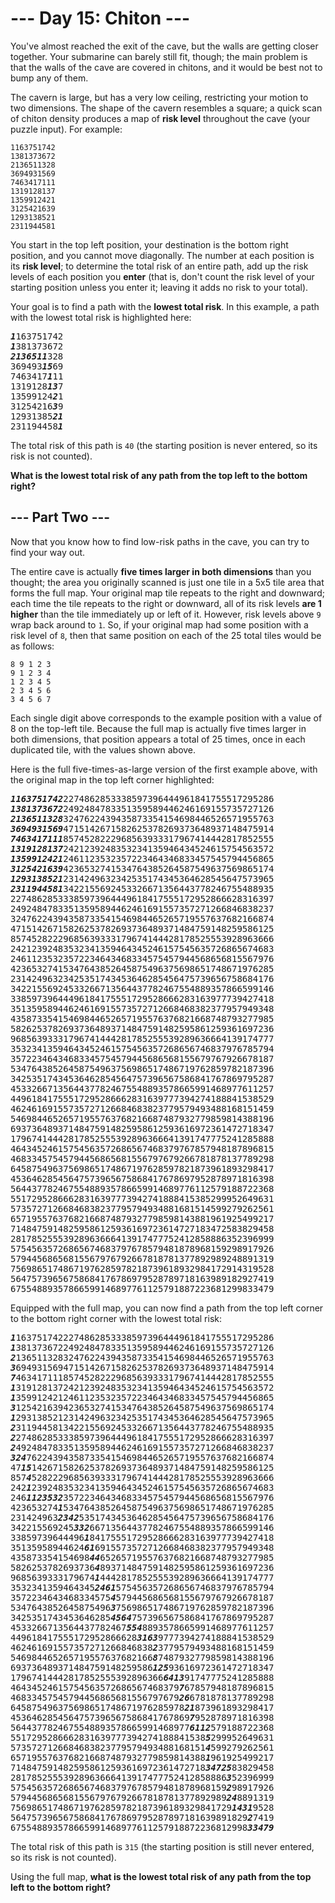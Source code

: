 # --- Day 15: Chiton ---

You've almost reached the exit of the cave, but the walls are getting
closer together. Your submarine can barely still fit, though; the main
problem is that the walls of the cave are covered in chitons,
and it would be best not to bump any of them.

The cavern is large, but has a very low ceiling, restricting your
motion to two dimensions. The shape of the cavern resembles a square;
a quick scan of chiton density produces a map of **risk level** throughout
the cave (your puzzle input). For example:

```
1163751742
1381373672
2136511328
3694931569
7463417111
1319128137
1359912421
3125421639
1293138521
2311944581
```

You start in the top left position, your destination is
the bottom right position, and you cannot move diagonally.
The number at each position is its **risk level**; to determine
the total risk of an entire path, add up the risk levels
of each position you **enter** (that is, don't count the
risk level of your starting position unless you enter it;
leaving it adds no risk to your total).

Your goal is to find a path with the **lowest total risk**.
In this example, a path with the lowest total risk is highlighted here:

<pre>
<b><i>1</i></b>163751742
<b><i>1</i></b>381373672
<b><i>2136511</i></b>328
369493<b><i>15</i></b>69
7463417<b><i>1</i></b>11
1319128<b><i>13</i></b>7
13599124<b><i>2</i></b>1
31254216<b><i>3</i></b>9
12931385<b><i>21</i></b>
231194458<b><i>1</i></b>
</pre>

The total risk of this path is `40`
(the starting position is never entered, so its risk is not counted).

**What is the lowest total risk of any path from the top left to the bottom right?**

## --- Part Two ---

Now that you know how to find low-risk paths in the cave,
you can try to find your way out.

The entire cave is actually **five times larger in both dimensions**
than you thought; the area you originally scanned is just one tile
in a 5x5 tile area that forms the full map. Your original map tile
repeats to the right and downward; each time the tile repeats
to the right or downward, all of its risk levels **are 1 higher**
than the tile immediately up or left of it. However, risk
levels above `9` wrap back around to `1`. So, if your original
map had some position with a risk level of `8`, then that same position
on each of the 25 total tiles would be as follows:

```
8 9 1 2 3
9 1 2 3 4
1 2 3 4 5
2 3 4 5 6
3 4 5 6 7
```

Each single digit above corresponds to the example position with a value
of 8 on the top-left tile. Because the full map is actually five times
larger in both dimensions, that position appears a total of 25 times,
once in each duplicated tile, with the values shown above.

Here is the full five-times-as-large version of the first example above,
with the original map in the top left corner highlighted:

<pre>
<b><i>1163751742</i></b>2274862853338597396444961841755517295286
<b><i>1381373672</i></b>2492484783351359589446246169155735727126
<b><i>2136511328</i></b>3247622439435873354154698446526571955763
<b><i>3694931569</i></b>4715142671582625378269373648937148475914
<b><i>7463417111</i></b>8574528222968563933317967414442817852555
<b><i>1319128137</i></b>2421239248353234135946434524615754563572
<b><i>1359912421</i></b>2461123532357223464346833457545794456865
<b><i>3125421639</i></b>4236532741534764385264587549637569865174
<b><i>1293138521</i></b>2314249632342535174345364628545647573965
<b><i>2311944581</i></b>3422155692453326671356443778246755488935
22748628533385973964449618417555172952866628316397
24924847833513595894462461691557357271266846838237
32476224394358733541546984465265719557637682166874
47151426715826253782693736489371484759148259586125
85745282229685639333179674144428178525553928963666
24212392483532341359464345246157545635726865674683
24611235323572234643468334575457944568656815567976
42365327415347643852645875496375698651748671976285
23142496323425351743453646285456475739656758684176
34221556924533266713564437782467554889357866599146
33859739644496184175551729528666283163977739427418
35135958944624616915573572712668468382377957949348
43587335415469844652657195576376821668748793277985
58262537826937364893714847591482595861259361697236
96856393331796741444281785255539289636664139174777
35323413594643452461575456357268656746837976785794
35722346434683345754579445686568155679767926678187
53476438526458754963756986517486719762859782187396
34253517434536462854564757396567586841767869795287
45332667135644377824675548893578665991468977611257
44961841755517295286662831639777394274188841538529
46246169155735727126684683823779579493488168151459
54698446526571955763768216687487932779859814388196
69373648937148475914825958612593616972361472718347
17967414442817852555392896366641391747775241285888
46434524615754563572686567468379767857948187896815
46833457545794456865681556797679266781878137789298
64587549637569865174867197628597821873961893298417
45364628545647573965675868417678697952878971816398
56443778246755488935786659914689776112579188722368
55172952866628316397773942741888415385299952649631
57357271266846838237795794934881681514599279262561
65719557637682166874879327798598143881961925499217
71484759148259586125936169723614727183472583829458
28178525553928963666413917477752412858886352396999
57545635726865674683797678579481878968159298917926
57944568656815567976792667818781377892989248891319
75698651748671976285978218739618932984172914319528
56475739656758684176786979528789718163989182927419
67554889357866599146897761125791887223681299833479
</pre>

Equipped with the full map, you can now find a path from the top left
corner to the bottom right corner with the lowest total risk:

<pre>
<b><i>1</i></b>1637517422274862853338597396444961841755517295286
<b><i>1</i></b>3813736722492484783351359589446246169155735727126
<b><i>2</i></b>1365113283247622439435873354154698446526571955763
<b><i>3</i></b>6949315694715142671582625378269373648937148475914
<b><i>7</i></b>4634171118574528222968563933317967414442817852555
<b><i>1</i></b>3191281372421239248353234135946434524615754563572
<b><i>1</i></b>3599124212461123532357223464346833457545794456865
<b><i>3</i></b>1254216394236532741534764385264587549637569865174
<b><i>1</i></b>2931385212314249632342535174345364628545647573965
<b><i>2</i></b>3119445813422155692453326671356443778246755488935
<b><i>2</i></b>2748628533385973964449618417555172952866628316397
<b><i>2</i></b>4924847833513595894462461691557357271266846838237
<b><i>324</i></b>76224394358733541546984465265719557637682166874
47<b><i>15</i></b>1426715826253782693736489371484759148259586125
857<b><i>4</i></b>5282229685639333179674144428178525553928963666
242<b><i>1</i></b>2392483532341359464345246157545635726865674683
246<b><i>1123532</i></b>3572234643468334575457944568656815567976
423653274<b><i>1</i></b>5347643852645875496375698651748671976285
231424963<b><i>2342</i></b>5351743453646285456475739656758684176
342215569245<b><i>332</i></b>66713564437782467554889357866599146
33859739644496<b><i>1</i></b>84175551729528666283163977739427418
35135958944624<b><i>61</i></b>6915573572712668468382377957949348
435873354154698<b><i>44</i></b>652657195576376821668748793277985
5826253782693736<b><i>4</i></b>893714847591482595861259361697236
9685639333179674<b><i>1</i></b>444281785255539289636664139174777
3532341359464345<b><i>2461</i></b>575456357268656746837976785794
3572234643468334575<b><i>4</i></b>579445686568155679767926678187
5347643852645875496<b><i>3</i></b>756986517486719762859782187396
3425351743453646285<b><i>4564</i></b>757396567586841767869795287
4533266713564437782467<b><i>554</i></b>8893578665991468977611257
449618417555172952866628<b><i>3163</i></b>9777394274188841538529
462461691557357271266846838<b><i>2</i></b>3779579493488168151459
546984465265719557637682166<b><i>8</i></b>7487932779859814388196
693736489371484759148259586<b><i>125</i></b>93616972361472718347
17967414442817852555392896366<b><i>6413</i></b>91747775241285888
46434524615754563572686567468379<b><i>7</i></b>67857948187896815
46833457545794456865681556797679<b><i>26</i></b>6781878137789298
645875496375698651748671976285978<b><i>21</i></b>873961893298417
4536462854564757396567586841767869<b><i>7</i></b>952878971816398
5644377824675548893578665991468977<b><i>6112</i></b>579188722368
5517295286662831639777394274188841538<b><i>5</i></b>299952649631
5735727126684683823779579493488168151<b><i>4</i></b>599279262561
6571955763768216687487932779859814388<b><i>1</i></b>961925499217
7148475914825958612593616972361472718<b><i>34725</i></b>83829458
28178525553928963666413917477752412858886<b><i>3</i></b>52396999
57545635726865674683797678579481878968159<b><i>2</i></b>98917926
57944568656815567976792667818781377892989<b><i>24</i></b>8891319
756986517486719762859782187396189329841729<b><i>1431</i></b>9528
564757396567586841767869795287897181639891829<b><i>2</i></b>7419
675548893578665991468977611257918872236812998<b><i>33479</i></b>
</pre>

The total risk of this path is `315`
(the starting position is still never entered, so its risk is not counted).

Using the full map,
**what is the lowest total risk of any path from the top left to the bottom right?**
